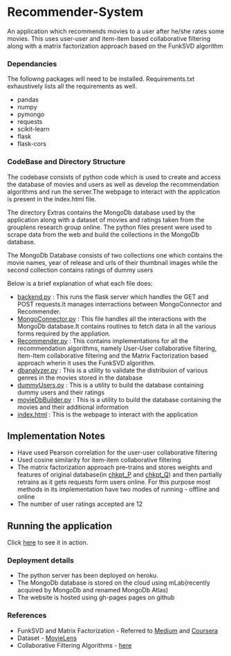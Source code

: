 
# Recommender-System
An application which recommends movies to a user after he/she rates some movies. This uses user-user and item-item based collaborative filtering along with a matrix factorization approach based on the FunkSVD algorithm

### Dependancies

The followng packages will need to be installed. Requirements.txt exhaustively lists all the requirements as well.

* pandas
* numpy
* pymongo
* requests
* scikit-learn
* flask
* flask-cors

### CodeBase and Directory Structure

The codebase consists of python code which is used to create and access the database of movies and users as well as develop the recommendation algorithms and run the server.The webpage to interact with the application is present in the index.html file.

The directory Extras contains the MongoDb database used by the application along with a dataset of movies and ratings taken from the grouplens research group online. The python files present were used to scrape data from the web and build the collections in the MongoDb database. 

The MongoDb Database consists of two collections one which contains the movie names, year of release and urls of their thumbnail images
while the second collection contains ratings of dummy users

Below is a brief explanation of what each file does:
* [backend.py](backend.py) : This runs the flask server which handles the GET and POST requests.It manages interractions between MongoConnector and Recommender.
* [MongoConnector.py](MongoConnector.py) : This file handles all the interactions with the MongoDb database.It contains routines to fetch data in all the various forms required by the appliation.
* [Recommender.py](Recommender.py) : This contains implementations for all the recommendation algorithms, namely User-User collaborative filtering, Item-Item collaborative filtering and the Matrix Factorization based approach wherin it uses the FunkSVD algorithm.
* [dbanalyzer.py](Extras/dbanalyzer.py) : This is a utility to validate the distribuion of various genres in the movies stored in the database
* [dummyUsers.py](Extras/dummyUsers.py) : This is a utility to build the database containing dummy users and their ratings
* [movieDbBuilder.py](Extras/movieDbBuilder.py) : This is a utility to build the database containing the movies and their additional information
* [index.html](index.html) : This is the webpage to interact with the application

## Implementation Notes

* Have used Pearson correlation for the user-user collaborative filtering
* Used cosine similarity for item-item collaborative filtering
* The matrix factorization approach pre-trains and stores weights and features of original database(in [chkpt_P](chkpt_P.csv) and [chkpt_Q](chkpt_Q.csv)) and then partially retrains as it gets requests form users online. For this purpose most methods in its implementation have two modes of running - offline and online
* The number of user ratings accepted are 12 

## Running the application

Click [here](https://aman-mehra.github.io/Recommender-System/index.html) to see it in action.

### Deployment details

* The python server has been deployed on heroku. 
* The MongoDb database is stored on the cloud using mLab(recently acquired by MongoDb and renamed MongoDb Atlas)
* The website is hosted using gh-pages pages on github

### References

* FunkSVD and Matrix Factorization - Referred to [Medium](https://medium.com/datadriveninvestor/how-funk-singular-value-decomposition-algorithm-work-in-recommendation-engines-36f2fbf62cac) and [Coursera](https://www.coursera.org/learn/matrix-factorization)
* Dataset - [MovieLens](https://grouplens.org/datasets/movielens/)
* Collaborative Filtering Algorithms - [here](https://hackernoon.com/introduction-to-recommender-system-part-1-collaborative-filtering-singular-value-decomposition-44c9659c5e75)



